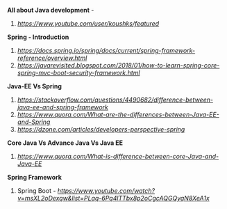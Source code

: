 
**All about Java development** - 
1. *https://www.youtube.com/user/koushks/featured*

**Spring - Introduction**
1. *https://docs.spring.io/spring/docs/current/spring-framework-reference/overview.html*
2. *https://javarevisited.blogspot.com/2018/01/how-to-learn-spring-core-spring-mvc-boot-security-framework.html*

**Java-EE Vs Spring**
1. *https://stackoverflow.com/questions/4490682/difference-between-java-ee-and-spring-framework*
2. *https://www.quora.com/What-are-the-differences-between-Java-EE-and-Spring*
3. *https://dzone.com/articles/developers-perspective-spring*

**Core Java Vs Advance Java Vs Java EE**
1. *https://www.quora.com/What-is-difference-between-core-Java-and-Java-EE*

**Spring Framework**
1. Spring Boot - *https://www.youtube.com/watch?v=msXL2oDexqw&list=PLqq-6Pq4lTTbx8p2oCgcAQGQyqN8XeA1x*


